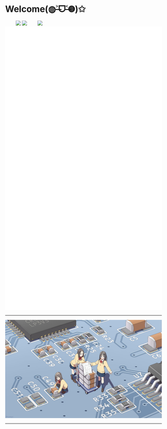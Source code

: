 # Welcome(◍˃̶ᗜ˂̶◍)✩

<img align='right' src='https://cmoe.azurewebsites.net/c302?' width='400px'>

<p align="center">
  <img src='http://cmoe.azurewebsites.net/cmoe?name=fumiama&theme=r34'>
  <img src="https://github-readme-stats.vercel.app/api?username=fumiama&show_icons=true&count_private=true&icon_color=fdd34f&title_color=f75e4f" width="417px"/>
  <img width="512px" src="./github-metrics.svg" />
</p>

---

![pcb](pcb.jpg)

---
